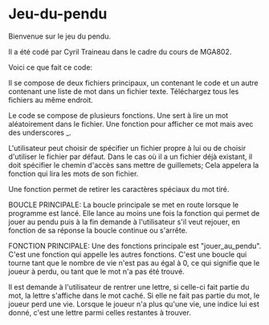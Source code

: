 # Jeu-du-pendu

Bienvenue sur le jeu du pendu.

Il a été codé par Cyril Traineau dans le cadre du cours de MGA802.

Voici ce que fait ce code:

Il se compose de deux fichiers principaux, un contenant le code et un autre contenant une liste de mot dans un fichier texte.
Téléchargez tous les fichiers au même endroit.

Le code se compose de plusieurs fonctions.
Une sert à lire un mot aléatoirement dans le fichier.
Une fonction pour afficher ce mot mais avec des underscores _.

L'utilisateur peut choisir de spécifier un fichier propre à lui ou de choisir d'utiliser le fichier par défaut.
Dans le cas où il a un fichier déjà existant, il doit spécifier le chemin d'accès sans mettre de guillemets;
Cela appelera la fonction qui lira les mots de son fichier.

Une fonction permet de retirer les caractères spéciaux du mot tiré.

BOUCLE PRINCIPALE:
La boucle principale se met en route lorsque le programme est lancé.
Elle lance au moins une fois la fonction qui permet de jouer au pendu puis à la fin demande à l'utilisateur s'il veut rejouer, en fonction de sa réponse la boucle continue ou s'arrête.

FONCTION PRINCIPALE:
Une des fonctions principale est "jouer_au_pendu". C'est une fonction qui appelle les autres fonctions.
C'est une boucle qui tourne tant que le nombre de vie n'est pas au égal à 0, ce qui signifie que le joueur à perdu,
ou tant que le mot n'a pas été trouvé.

Il est demande à l'utilisateur de rentrer une lettre, si celle-ci fait partie du mot, la lettre s'affiche dans le mot caché.
Si elle ne fait pas partie du mot, le joueur perd une vie.
Lorsque le joueur n'a plus qu'une vie, une indice lui est donné, c'est une lettre parmi celles restantes à trouver.